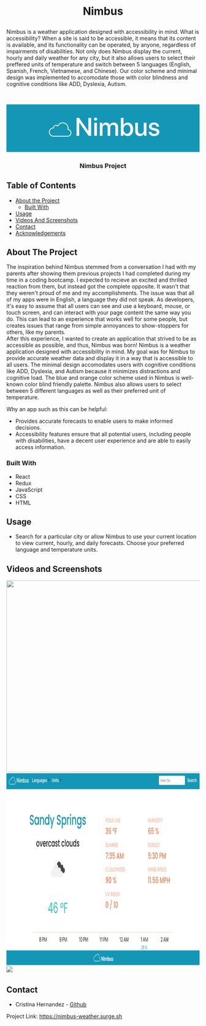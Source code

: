 # <p align="center">Nimbus
Nimbus is a weather application designed with accessibility in mind. What is accessibility? When a site is said to be accessible, it means that its content is available, and its functionality can be operated, by anyone, regardless of impairments of disabilities.   Not only does Nimbus display the current, hourly and daily weather for any city, but it also allows users to select their preffered units of temperature and switch between 5 languages (English, Spanish, French, Vietnamese, and Chinese). Our color scheme and minimal design was implemented to accomodate those with color blindness and cognitive conditions like ADD, Dyslexia, Autism.


</p>

<!-- PROJECT LOGO -->
<br />
<p align="center">
  <a href="https://github.com/crisitinadz29/Nimbus">
    <img src="/client/src/images/nimbus.png">
  </a>

  <h3 align="center">Nimbus Project</h3><!-- YOUR_TITLE-->

<!-- TABLE OF CONTENTS -->
## Table of Contents

* [About the Project](#about-the-project)
  * [Built With](#built-with)
* [Usage](#usage)
* [Videos And Screenshots](#videos-and-screenshots)
* [Contact](#contact)
* [Acknowledgements](#acknowledgements)



<!-- ABOUT THE PROJECT -->
## About The Project


<!-- [![Product Name Screen Shot][product-screenshot]](https://example.com) -->
The inspiration behind Nimbus stemmed from a conversation I had with my parents after showing them previous projects I had completed during my time in a coding bootcamp. I expected to recieve an excited and thrilled reaction from them, but instead got the complete opposite. It wasn't that they weren't proud of me and my accomplishments. The issue was that all of my apps were in English, a language they did not speak. As developers, it's easy to assume that all users can see and use a keyboard, mouse, or touch screen, and can interact with your page content the same way you do. This can lead to an experience that works well for some people, but creates issues that range from simple annoyances to show-stoppers for others, like my parents. 
<br>
After this experience, I wanted to create an application that strived to be as accessible as possible, and thus, Nimbus was born! Nimbus is a weather application designed with accessibility in mind. My goal was for Nimbus to provide accurate weather data and display it in a way that is accessible to all users. The minimal design accomodates users with cognitive conditions like ADD, Dyslexia, and Autism because it minimizes distractions and cognitive load. The blue and orange color scheme used in Nimbus is well-known color blind friendly palette. Nimbus also allows users to select between 5 different languages as well as their preferred unit of temperature.




Why an app such as this can be helpful:
* Provides accurate forecasts to enable users to make informed decisions.
* Accessibility features ensure that all potential users, including people with disabilities, have a decent user experience and are able to easily access information.






### Built With
* React
* Redux
* JavaScript
* CSS
* HTML

<!-- USAGE EXAMPLES -->
## Usage
* Search for a particular city or allow Nimbus to use your current location to view current, hourly, and daily forecasts. Choose your preferred language and temperature units.
## Videos and Screenshots
<img src="https://github.com/cristinahdz29/Plantr/blob/master/images/Screen-Recording-2020-11-06-at-1.gif" width=900 height=500>
<img src="/client/src/images/nimbusFS.png" width=900 height=500>
<img src="/images/homeMobile.png">

<!-- CONTACT -->
## Contact

* Cristina Hernandez - [Github](https://github.com/cristinahdz29)




Project Link: https://nimbus-weather.surge.sh




<!-- ACKNOWLEDGEMENTS -->


<!-- MARKDOWN LINKS & IMAGES -->
<!-- https://www.markdownguide.org/basic-syntax/#reference-style-links -->
[contributors-shield]: https://img.shields.io/github/contributors/github_username/repo.svg?style=flat-square
[contributors-url]: https://github.com/github_username/repo/graphs/contributors
[forks-shield]: https://img.shields.io/github/forks/github_username/repo.svg?style=flat-square
[forks-url]: https://github.com/github_username/repo/network/members
[stars-shield]: https://img.shields.io/github/stars/github_username/repo.svg?style=flat-square
[stars-url]: https://github.com/github_username/repo/stargazers
[issues-shield]: https://img.shields.io/github/issues/github_username/repo.svg?style=flat-square
[issues-url]: https://github.com/github_username/repo/issues
[license-shield]: https://img.shields.io/github/license/github_username/repo.svg?style=flat-square
[license-url]: https://github.com/github_username/repo/blob/master/LICENSE.txt
[linkedin-shield]: https://img.shields.io/badge/-LinkedIn-black.svg?style=flat-square&logo=linkedin&colorB=555
[linkedin-url]: https://linkedin.com/in/github_username
[product-screenshot]: images/screenshot.png

